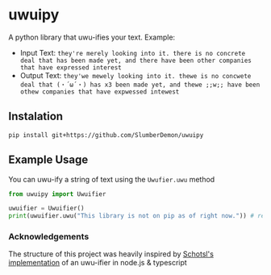 # uwuipy

A python library that uwu-ifies your text. Example:

- Input Text: `they're merely looking into it. there is no concrete deal that has been made yet, and there have been other companies that have expressed interest`
- Output Text: `they'we mewely looking into it. thewe is no concwete deal that (・´ω´・) has x3 been made yet, and thewe ;;w;; have been othew companies that have expwessed intewest`

## Instalation

```
pip install git+https://github.com/SlumberDemon/uwuipy
```

## Example Usage

You can uwu-ify a string of text using the `Uwufier.uwu` method

```py
from uwuipy import Uwuifier

uwuifier = Uwuifier()
print(uwuifier.uwu("This library is not on pip as of right now.")) # returns "This libwawy is (・`ω´・) not on pip as of wight n-now."
```

### Acknowledgements

The structure of this project was heavily inspired by [Schotsl's implementation](https://github.com/Schotsl/Uwuifier-node) of an uwu-ifier in node.js & typescript
